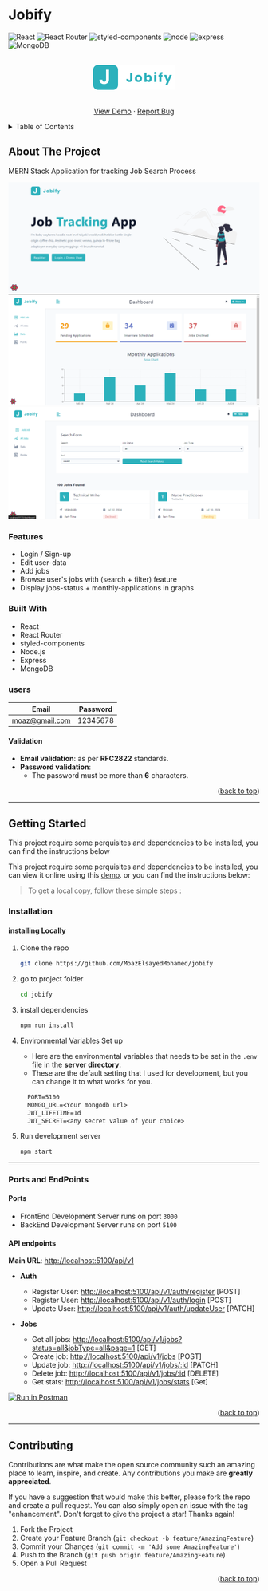 # Jobify

<div id="top"></div>

![React](https://img.shields.io/badge/React-20232A?style=for-the-badge&logo=react&logoColor=61DAFB)
![React Router](https://img.shields.io/badge/React_Router-CA4245?style=for-the-badge&logo=react-router&logoColor=white)
![styled-components](https://img.shields.io/badge/styled--components-DB7093?style=for-the-badge&logo=styled-components&logoColor=white)
![node](https://img.shields.io/badge/Node.js-339933?style=for-the-badge&logo=nodedotjs&logoColor=white)
![express](https://img.shields.io/badge/Express.js-000000?style=for-the-badge&logo=express&logoColor=white)
![MongoDB](https://img.shields.io/badge/MongoDB-4EA94B?style=for-the-badge&logo=mongodb&logoColor=white)

<!-- PROJECT LOGO -->
<div align="center">
<br>
<a href="">
    <img src="./client/src/assets/images/logo.svg" alt="Logo" height="50" >
  </a>
<br>
<br>

  <p align="center">
  <a href="">View Demo</a>
    ·
    <a href="https://github.com/MoazElsayedMohamed/jobify/issues">Report Bug</a>
  </p>
</div>

<!-- TABLE OF CONTENTS -->
<details>
  <summary>Table of Contents</summary>
  <ol>
    <li>
      <a href="#about-the-project">About The Project</a>
      <ul>
        <li><a href="#features">Features</a></li>
        <li><a href="#built-with">Built With</a></li>
        <li><a href="#users">Users</a></li>
      </ul>
    </li>
    <li>
      <a href="#getting-started">Getting Started</a>
      <ul>
        <li><a href="#installation">Installation</a></li>
        <li><a href="#ports-and-endpoints">Ports and EndPoints</a></li>
      </ul>
    </li>
    <li><a href="#contributing">Contributing</a></li>
  </ol>
</details>

<!-- ABOUT THE PROJECT -->

## About The Project

MERN Stack Application for tracking Job Search Process

![Preview](./img/preview1.png)
![Preview](./img/preview2.png)
![Preview](./img/preview3.png)

### Features

- Login / Sign-up
- Edit user-data
- Add jobs
- Browse user's jobs with (search + filter) feature
- Display jobs-status + monthly-applications in graphs

### Built With

- React
- React Router
- styled-components
- Node.js
- Express
- MongoDB

### users

| Email          | Password |
| -------------- | -------- |
| moaz@gmail.com | 12345678 |

#### Validation

- **Email validation**: as per **RFC2822** standards.
- **Password validation**:
  - The password must be more than **6** characters.

<p align="right">(<a href="#top">back to top</a>)</p>

---

<!-- GETTING STARTED -->

## Getting Started

This project require some perquisites and dependencies to be installed, you can find the instructions below

This project require some perquisites and dependencies to be installed, you can view it online using this [demo](). or you can find the instructions below:

> To get a local copy, follow these simple steps :

### Installation

#### installing Locally

1. Clone the repo

   ```sh
   git clone https://github.com/MoazElsayedMohamed/jobify
   ```

2. go to project folder

   ```sh
   cd jobify
   ```

3. install dependencies

   ```bash
   npm run install
   ```

4. Environmental Variables Set up

   - Here are the environmental variables that needs to be set in the `.env` file in the **server directory**.
   - These are the default setting that I used for development, but you can change it to what works for you.

   ```
     PORT=5100
     MONGO_URL=<Your mongodb url>
     JWT_LIFETIME=1d
     JWT_SECRET=<any secret value of your choice>
   ```

5. Run development server

   ```sh
   npm start
   ```

---

### Ports and EndPoints

#### Ports

- FrontEnd Development Server runs on port `3000`
- BackEnd Development Server runs on port `5100`

#### API endpoints

**Main URL**: [http://localhost:5100/api/v1](http://localhost:5100/api/v1)

- **Auth**

  - Register User: [http://localhost:5100/api/v1/auth/register](http://localhost:5100/api/v1/auth/register) [POST]
  - Register User: [http://localhost:5100/api/v1/auth/login](http://localhost:5100/api/v1/auth/login) [POST]
  - Update User: [http://localhost:5100/api/v1/auth/updateUser](http://localhost:5100/api/v1/auth/updateUser) [PATCH]

- **Jobs**

  - Get all jobs: [http://localhost:5100/api/v1/jobs?status=all&jobType=all&page=1](http://localhost:5100/api/v1/jobs?status=all&jobType=all&page=1) [GET]
  - Create job: [http://localhost:5100/api/v1/jobs](http://localhost:5100/api/v1/jobs) [POST]
  - Update job: [http://localhost:5100/api/v1/jobs/:id](http://localhost:5100/api/v1/jobs/:id) [PATCH]
  - Delete job: [http://localhost:5100/api/v1/jobs/:id](http://localhost:5100/api/v1/jobs/:id) [DELETE]
  - Get stats: [http://localhost:5100/api/v1/jobs/stats](http://localhost:5100/api/v1/jobs/stats) [Get]

[![Run in Postman](https://run.pstmn.io/button.svg)](https://app.getpostman.com/run-collection/f6f7d32b31857f0d5bc9?action=collection%2Fimport)

<p align="right">(<a href="#top">back to top</a>)</p>

---

<!-- CONTRIBUTING -->

## Contributing

Contributions are what make the open source community such an amazing place to learn, inspire, and create. Any contributions you make are **greatly appreciated**.

If you have a suggestion that would make this better, please fork the repo and create a pull request. You can also simply open an issue with the tag "enhancement".
Don't forget to give the project a star! Thanks again!

1. Fork the Project
2. Create your Feature Branch (`git checkout -b feature/AmazingFeature`)
3. Commit your Changes (`git commit -m 'Add some AmazingFeature'`)
4. Push to the Branch (`git push origin feature/AmazingFeature`)
5. Open a Pull Request

<p align="right">(<a href="#top">back to top</a>)</p>
